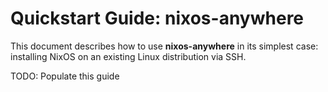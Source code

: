 # Quickstart Guide: nixos-anywhere

This document describes how to use **nixos-anywhere** in its simplest case: installing NixOS on an existing Linux distribution via SSH.

TODO: Populate this guide
